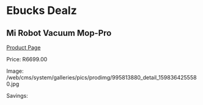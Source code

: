 
# Ebucks Dealz
## Mi Robot Vacuum Mop-Pro
[Product Page](https://www.ebucks.com/web/shop/productSelected.do?prodId=995813880&catId=998409624)

Price: R6699.00

Image: /web/cms/system/galleries/pics/prodimg/995813880_detail_1598364255580.jpg

Savings: 


	